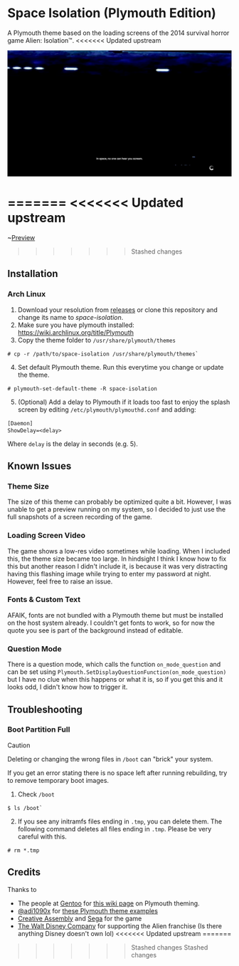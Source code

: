 # Space Isolation (Plymouth Edition)
A Plymouth theme based on the loading screens of the 2014 survival horror game Alien: Isolation™.
<<<<<<< Updated upstream

![Preview](1366x768/images/progress-5.png)

=======
<<<<<<< Updated upstream
=======

~[Preview](preview.gif)
>>>>>>> Stashed changes
## Installation
### Arch Linux
1. Download your resolution from [releases](https://github.com/callmenoodles/space-isolation-plymouth/releases) or clone this repository and change its name to *space-isolation*.
2. Make sure you have plymouth installed: https://wiki.archlinux.org/title/Plymouth
3. Copy the theme folder to `/usr/share/plymouth/themes`
  ```
  # cp -r /path/to/space-isolation /usr/share/plymouth/themes`
  ```
4. Set default Plymouth theme. Run this everytime you change or update the theme.
  ```
  # plymouth-set-default-theme -R space-isolation
  ```
5. (Optional) Add a delay to Plymouth if it loads too fast to enjoy the splash screen by editing `/etc/plymouth/plymouthd.conf` and adding:
  ```
  [Daemon]
  ShowDelay=<delay>
  ```
  Where `delay` is the delay in seconds (e.g. 5).

## Known Issues
### Theme Size
The size of this theme can probably be optimized quite a bit. However, I was unable to get a preview running on my system, so I decided to just use the full snapshots of a screen recording of the game.

### Loading Screen Video
The game shows a low-res video sometimes while loading. When I included this, the theme size became too large. In hindsight I think I know how to fix this but another reason I didn't include it, is because it was very distracting having this flashing image while trying to enter my password at night. However, feel free to raise an issue.

### Fonts & Custom Text
AFAIK, fonts are not bundled with a Plymouth theme but must be installed on the host system already. I couldn't get fonts to work, so for now the quote you see is part of the background instead of editable.

### Question Mode
There is a question mode, which calls the function `on_mode_question` and can be set using `Plymouth.SetDisplayQuestionFunction(on_mode_question)` but I have no clue when this happens or what it is, so if you get this and it looks odd, I didn't know how to trigger it.

## Troubleshooting
### Boot Partition Full
> [!CAUTION]
> Deleting or changing the wrong files in `/boot` can "brick" your system.

If you get an error stating there is no space left after running rebuilding, try to remove temporary boot images.
1. Check `/boot`
```
$ ls /boot`
```
2. If you see any initramfs files ending in `.tmp`, you can delete them. The following command deletes all files ending in `.tmp`. Please be very careful with this.
```
# rm *.tmp
```

## Credits
Thanks to
- The people at [Gentoo](https://www.gentoo.org/) for [this wiki page](https://wiki.gentoo.org/wiki/User:DerpDays/Plymouth/Theming) on Plymouth theming.
- [@adi1090x](https://github.com/adi1090x) for [these Plymouth theme examples](https://github.com/adi1090x/plymouth-themes)
- [Creative Assembly](https://www.creative-assembly.com/) and [Sega](https://sega.com/) for the game
- [The Walt Disney Company](https://thewaltdisneycompany.com/) for supporting the Alien franchise (Is there anything Disney doesn't own lol)
<<<<<<< Updated upstream
=======
>>>>>>> Stashed changes
>>>>>>> Stashed changes
